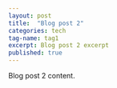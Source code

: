 ```yaml
---
layout: post
title:  "Blog post 2"
categories: tech
tag-name: tag1
excerpt: Blog post 2 excerpt
published: true
---
```

Blog post 2 content.
